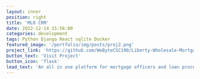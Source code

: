 ```yaml
---
layout: inner
position: right
title: 'MLO CRM'
date: 2022-12-14 15:56:00
categories: development
tags: Python Django React sqlite Docker
featured_image: '/portfolio/img/posts/proj2.png'
project_link: 'https://github.com/WeByteCSC190/Liberty-Wholesale-Mortgage'
button_text: 'Visit Project'
button_icon: 'flask'
lead_text: 'An all in one platform for mortgage officers and loan processors to track their progress, keeping up to date with the status of their leads and borrowers, perform fillings, find lenders, and so forth.The technology lets the mortgage officers and processors to increase productivity, manage bigger pipelines and grow their business to higher levels.'
---
```

